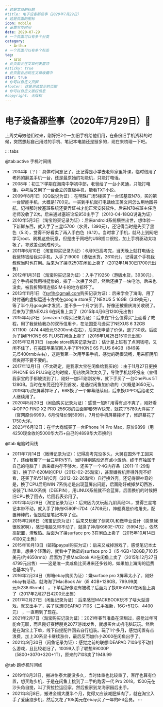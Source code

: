 ```yaml
---
# 这是文章的标题
#title: 电子设备那些事（2020年7月29日）
# 这是页面的图标
icon: mobile
# 设置写作时间
date: 2020-07-29
# 一个页面可以有多个分类
category:
  - Arthur
# 一个页面可以有多个标签
tag:
  - 日记
# 此页面会在文章列表置顶
#sticky: true
# 此页面会出现在文章收藏中
star: true
# 你可以自定义页脚
#footer: 这是测试显示的页脚
# 你可以自定义版权信息
#copyright: 无版权
---
```

# 电子设备那些事（2020年7月29日）📱

上周丈母娘他们过来，刚好把2个一加旧手机给他们用，在备份旧手机资料的时候，突然想起自己用过的手机、笔记本电脑还是挺多的，现在来梳理一下吧。

::: tabs

@tab:active 手机时间线

* 2004年（？）：具体时间忘记了，还记得是小学去老师家里补课，临时借用了老妈的翻盖手机一台，还是最原始的功能机，只能打电话。
* 2008年：初三下学期在海南中学初中部，老爸给了一台小灵通，只能打电话，中考后又用了一台金立的直板手机，能看TXT小说。
* 2009年8月1日（QQ说说为证）：在明珠广场5楼买了一台诺基亚N78，买的第一台智能手机，大概是1700元。一买到手机就打电话给王英文问怎么用地图导航。记得那时候塞班系统还要弄证书才能正常安装软件。后来N78被班主任毛老师没收了2次。后来通过塞班论坛950出手了（2010-04-18QQ说说为证）
* 2010年5月3日（淘宝购买记录为证）：后来android系统横空出世，想体验一下新鲜东西，就入手了三星I5700（水货，1390元），还记得当时是先买了黑色（5.3），觉得不好看卖了再入手白色（6.12）。当时拿了手机，就马上到网吧学习root、刷机这些玩意，但是由于网吧的USB插口很松，加上手机驱动太垃圾了，导致差点刷成砖头。
* 2011年6月10日（淘宝购买记录为证）：6月9日高考完，当天晚上就打电话让我爸转钱给我买手机，入手了I9000（港版水货，2610元），记得这个手机我叔叔当时也在用。后来为了换I9250在闲鱼上卖了（2012年1月30日1700元出售）
* 2012年1月31日（淘宝购买记录为证）：入手了I9250（港版水货，3930元），这个手机被我用得挺惨的，摔了一次换了外屏，然后还换了一块电池，后来也没卖，被我折腾得连插SIM卡的地方都坏了。
* 2013年11月1日（[fsyflh@gmail.com](mailto:fsyflh@gmail.com)购买记录为证）：后来学会了海淘，用了财付通的虚拟运通卡方式在google store买了NEXUS 5 16GB（349美元），等了半个月google才发货，差不多一个月才到手。好像还被重庆海关收税了。后来为了换NEXUS 6在闲鱼上卖了（2015年4月6日1200元出售）
* 2015年4月3日（amazon.fr购买记录为证）：后来在“什么值得买”上面看了教程，用了我爸给我办的双币信用卡，在法国亚马逊买了NEXUS 6 32GB XT1100（474.44欧元/3200rmb左右），后来还申请了价保，退了30欧。后面为了换IPHONE 6S PLUS在闲鱼上卖了（2016年1月25日1510元出售）
* 2015年12月31日（apple store购买记录为证）：估计是上班有了点闲钱吧，又闲不住了，在美国苹果官网入手了IPHONE 6S PLUS 64GB（849美元/5400rmb左右），这是我第一次用苹果手机，感觉的确很流畅，用来肝阴阳师爽得不要不要的。
* 2017年12月1日（不太确定，是我家大宝在闲鱼给我买的）：由于11月27日更换IPHONE 6S
  PLUS电池的时候，用热吹风吹太久了，导致手机烧坏报废（害得我家宝的手都被烫到了），刚好一加5T刚刚发布，就下手买了一台OnePlus 5T 128GB。当时在东莞还抢不到首发，是通过闲鱼加价收的（大概是3650元）。2019年1月把屏幕摔坏了，668换了一个屏幕继续用，后来换OPPO后给老丈人继续用了。
* 2020年5月20日（闲鱼购买记录为证）：感觉一加5T用得有点不爽了，刚好看中OPPO FIND
  X2 PRO 256GB的曲面屏和65W快充，就花了5780大洋买了（官网原价6999，6月份降价到5999），7月份手机屏幕摔坏了，修屏幕花了1750大洋。
* 2023年6月12日：在华大商城买了一台iPhone 14 Pro Max，原价9899（用4250现金收的5000华大币+自己的4899华大币换的）

@tab 电脑时间线

* 2011年7月14日（微博记录为证）：记得高考完没多久，大舅在国外干工回来了，还给我带了一台三星RV511，当时特别感动还有点小激动，终于有独属于自己的电脑了！后来嫌内存不够大，还买了一个4G内存条（2011-11-29淘宝）、换了I7-620M的CPU（2012-02-25淘宝），甚至嫌拆机弄得外壳不好看，还买了RV511的C壳（2012-02-26淘宝）自行换外壳。还记得很神奇的是，换了CPU后用WIN 7系统老是出现蓝屏出问题，后面刚好戒掉梦幻西游，安装了LINUX系统（DEEPIN），用LINUX系统就不会蓝屏。后面换机的时候把旧CPU换了回去，给回我表弟用了。
* 2012年4月29日（淘宝记录为证）：后来因为又玩起九阴真经OL，觉得三星笔记本带不动，就入手了神舟K580P-i7D4（4708元），神船真是价格屠夫，配置棒棒的，但是就是笔记本厚了点。
* 2015年2月6日（淘宝记录为证）：后来又玩起了剑灵OL和做毕业设计（感觉我很败家啊），感觉电脑又带不动了，就换了神舟K660E-I7D2（5994元），依然高配置，渣散热。后面为了换surface
  pro 3在闲鱼上卖了（2015年10月14日4100元出售）
* 2015年10月13日（邮箱paypal购买为证）：后来又戒掉游戏了，感觉笔记本太厚重，想换个轻薄的，就看中了微软的surface pro 3（i5 4GB+128GB,710.15美元/约4650rmb）后面为了换MacBook Air在闲鱼上卖了（2015年12月27日4799元出售）——这是唯一卖咸鱼比买进来还多钱的，如果加上海淘的运费也基本持平。
* 2016年2月24日（邮箱ebay购买为证）：嫌surface pro 3屏幕太小了，刚好ebay有活动，就海淘了MacBook Air（i5 4GB+128GB，799.99美元/5238.65rmb）
  ，下单后好像没有被税？后面为了换IDEAPAD在闲鱼上卖了（2017年2月27日4200元出售）
* 2017年2月27日（闲鱼记录为证）：后来感觉MACKBOOK玩不了啥大型游戏，就又出手了，买了联想IDEAPAD 710S（二手准新，16G+512G，4400元） ，一直用到了现在。
* 2021年2月7日（淘宝购买记录为证）：2021年春节准备在深圳过，感觉过年可能会无聊，而且刚好赛博朋克2077游戏发售，就想买台式机电脑玩玩。然后是在淘宝上下单，线下自提配件回去自行组装。玩了1个多月，感觉闲置有点浪费，加上30系显卡继续涨价，最后反而加价小2000在闲鱼出手了。
* 2021年9月30日（闲鱼记录为证）：感觉之前的联想IDEAPAD 710S带不动什么游戏，且比较老旧了，10099入手了联想R9000P（5800+3070+32G+1T），原来的710S卖了1949.99

@tab 跑步机时间线

* 2019年8月31日，搬进怡泰大厦没多久，当时体重也比较重了，客厅也算有位置，想买跑步机，于是在闲鱼上挑到了二手的跑客一代
  Pro 2018，1500元在沙头角自提，叫了货拉拉运回家。然后搬家到龙海家园后出手。
* 2021年8月8日，搬进金福大厦半个月，觉得又应该减肥掉肉了，就在淘宝入手了爱康跑步机，然后又花了105美元在ebay买了一年的iFit会员。
  :::
